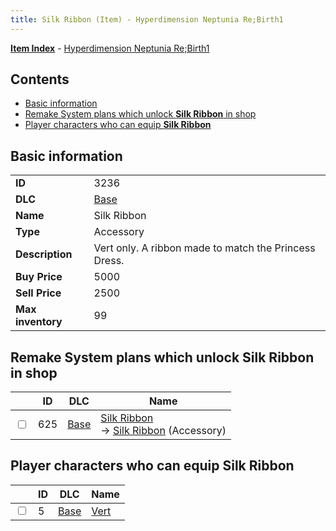 ```yaml
---
title: Silk Ribbon (Item) - Hyperdimension Neptunia Re;Birth1
---
```


[**Item Index**](/neptunia/rb1/item/index.html) - [Hyperdimension Neptunia Re;Birth1](/neptunia/rb1)

## Contents

- [Basic information](#basic-information)
- [Remake System plans which unlock **Silk Ribbon** in shop](#remake-system-plans-which-unlock-silk-ribbon-in-shop)
- [Player characters who can equip **Silk Ribbon**](#player-characters-who-can-equip-silk-ribbon)
## Basic information

|   |   |
| -- | -- |
| **ID** | 3236 |
| **DLC** | [Base](/neptunia/rb1/dlc/1-base.html) |
| **Name** | Silk Ribbon |
| **Type** | Accessory |
| **Description** | Vert only. A ribbon made to match the Princess Dress. |
| **Buy Price** | 5000 |
| **Sell Price** | 2500 |
| **Max inventory** | 99 |


## Remake System plans which unlock **Silk Ribbon** in shop

|    | ID | DLC | Name |
| -- | -- | --- | ---- |
| <input type="checkbox" id="rb1-remake-1-625" class="trackbox" /> | 625 | [Base](/neptunia/rb1/dlc/1-base.html) | [Silk Ribbon](/neptunia/rb1/remake/1-625-silk-ribbon.html)<br /> → [Silk Ribbon](/neptunia/rb1/item/1-3236-silk-ribbon.html) (Accessory) |


## Player characters who can equip **Silk Ribbon**

|    | ID | DLC | Name |
| -- | -- | --- | ---- |
| <input type="checkbox" id="rb1-player-1-5" class="trackbox" /> | 5 | [Base](/neptunia/rb1/dlc/1-base.html) | [Vert](/neptunia/rb1/player/1-5-vert.html) |
